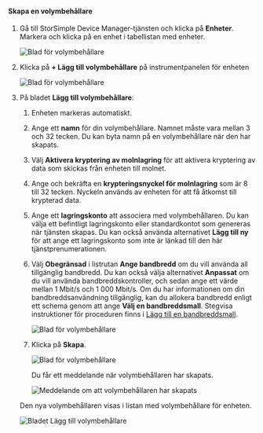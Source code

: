 <!--author=alkohli last changed: 06/22/17-->

#### <a name="to-create-a-volume-container"></a>Skapa en volymbehållare
1. Gå till StorSimple Device Manager-tjänsten och klicka på **Enheter**. Markera och klicka på en enhet i tabellistan med enheter. 

    ![Blad för volymbehållare](./media/storsimple-8000-create-volume-container/createvolumecontainer1.png)

2. Klicka på **+ Lägg till volymbehållare** på instrumentpanelen för enheten

    ![Blad för volymbehållare](./media/storsimple-8000-create-volume-container/createvolumecontainer2.png)

3. På bladet **Lägg till volymbehållare**:
   
   1. Enheten markeras automatiskt.
   2. Ange ett **namn** för din volymbehållare. Namnet måste vara mellan 3 och 32 tecken. Du kan byta namn på en volymbehållare när den har skapats.
   3. Välj **Aktivera kryptering av molnlagring** för att aktivera kryptering av data som skickas från enheten till molnet.
   4. Ange och bekräfta en **krypteringsnyckel för molnlagring** som är 8 till 32 tecken. Nyckeln används av enheten för att få åtkomst till krypterad data.
   5. Ange ett **lagringskonto** att associera med volymbehållaren. Du kan välja ett befintligt lagringskonto eller standardkontot som genereras när tjänsten skapas. Du kan också använda alternativet **Lägg till ny** för att ange ett lagringskonto som inte är länkad till den här tjänstprenumerationen.
   6. Välj **Obegränsad** i listrutan **Ange bandbredd** om du vill använda all tillgänglig bandbredd. Du kan också välja alternativet **Anpassat** om du vill använda bandbreddskontroller, och sedan ange ett värde mellan 1 Mbit/s och 1 000 Mbit/s.
      Om du har informationen om din bandbreddsanvändning tillgänglig, kan du allokera bandbredd enligt ett schema genom att ange **Välj en bandbreddsmall**. Stegvisa instruktioner för proceduren finns i [Lägg till en bandbreddsmall](../articles/storsimple/storsimple-8000-manage-bandwidth-templates.md#add-a-bandwidth-template).

      ![Blad för volymbehållare](./media/storsimple-8000-create-volume-container/createvolumecontainer6b.png)
   7. Klicka på **Skapa**.

        ![Blad för volymbehållare](./media/storsimple-8000-create-volume-container/createvolumecontainer6.png)
   
       Du får ett meddelande när volymbehållaren har skapats.

       ![Meddelande om att volymbehållaren har skapats](./media/storsimple-8000-create-volume-container/createvolumecontainer8.png)

   Den nya volymbehållaren visas i listan med volymbehållare för enheten.

   ![Bladet Lägg till volymbehållare](./media/storsimple-8000-create-volume-container/createvolumecontainer9.png)


